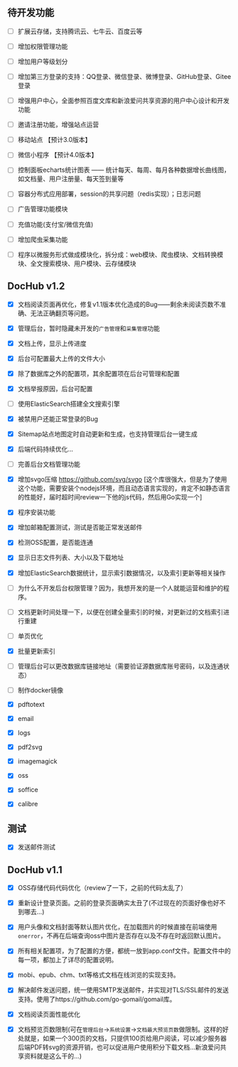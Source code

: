 ## 待开发功能

- [ ] 扩展云存储，支持腾讯云、七牛云、百度云等
- [ ] 增加权限管理功能
- [ ] 增加用户等级划分
- [ ] 增加第三方登录的支持：QQ登录、微信登录、微博登录、GitHub登录、Gitee登录
- [ ] 增强用户中心，全面参照百度文库和新浪爱问共享资源的用户中心设计和开发功能
- [ ] 邀请注册功能，增强站点运营
- [ ] 移动站点 【预计3.0版本】
- [ ] 微信小程序 【预计4.0版本】
- [ ] 控制面板echarts统计图表 —— 统计每天、每周、每月各种数据增长曲线图，如文档量、用户注册量、每天签到量等
- [ ] 容器分布式应用部署，session的共享问题（redis实现）；日志问题
- [ ] 广告管理功能模块
- [ ] 充值功能(支付宝/微信充值)
- [ ] 增加爬虫采集功能

- [ ] 程序以微服务形式做成模块化，拆分成：web模块、爬虫模块、文档转换模块、全文搜索模块、用户模块、云存储模块




## DocHub v1.2


- [x] 文档阅读页面再优化，修复v1.1版本优化造成的Bug——剩余未阅读页数不准确、无法正确翻页等问题。
- [x] 管理后台，暂时隐藏未开发的`广告管理`和`采集管理`功能
- [x] 文档上传，显示上传进度
- [x] 后台可配置最大上传的文件大小
- [x] 除了数据库之外的配置项，其余配置项在后台可管理和配置
- [x] 文档举报原因，后台可配置
- [ ] 使用ElasticSearch搭建全文搜索引擎
- [x] 被禁用户还能正常登录的Bug
- [x] Sitemap站点地图定时自动更新和生成，也支持管理后台一键生成
- [x] 后端代码持续优化...
- [ ] 完善后台文档管理功能
- [x] 增加svgo压缩 https://github.com/svg/svgo [这个库很强大，但是为了使用这个功能，需要安装个nodejs环境，而且动态语言实现的，肯定不如静态语言的性能好，届时超时间review一下他的js代码，然后用Go实现一个]
- [x] 程序安装功能
- [x] 增加邮箱配置测试，测试是否能正常发送邮件
- [x] 检测OSS配置，是否能连通
- [x] 显示日志文件列表、大小以及下载地址
- [x] 增加ElasticSearch数据统计，显示索引数据情况，以及索引更新等相关操作
- [ ] 为什么不开发后台权限管理？因为，我想开发的是一个人就能运营和维护的程序。
- [ ] 文档更新时间处理一下，以便在创建全量索引的时候，对更新过的文档索引进行重建
- [ ] 单页优化
- [x] 批量更新索引
- [ ] 管理后台可以更改数据库链接地址（需要验证源数据库账号密码，以及连通状态）
- [ ] 制作docker镜像

- [x] pdftotext
- [x] email
- [x] logs
- [x] pdf2svg
- [x] imagemagick
- [x] oss
- [x] soffice
- [x] calibre

## 测试
- [x] 发送邮件测试


## DocHub v1.1
- [x] OSS存储代码代码优化（review了一下，之前的代码太乱了）
- [x] 重新设计登录页面。之前的登录页面确实太丑了(不过现在的页面好像也好不到哪去...)
- [x] 用户头像和文档封面等默认图片优化，在加载图片的时候直接在前端使用`onerror`，不再在后端查询oss中图片是否存在以及不存在时返回默认图片。
- [x] 所有相关配置项，为了配置的方便，都统一放到app.conf文件。配置文件中的每一项，都加上了详尽的配置说明。
- [x] mobi、epub、chm、txt等格式文档在线浏览的实现支持。
- [x] 解决邮件发送问题，统一使用SMTP发送邮件，并实现对TLS/SSL邮件的发送支持。使用了https://github.com/go-gomail/gomail库。
- [x] 文档阅读页面性能优化
- [x] 文档预览页数限制(可在`管理后台`->`系统设置`->`文档最大预览页数`做限制。这样的好处就是，如果一个300页的文档，只提供100页给用户阅读，可以减少服务器后端PDF转svg的资源开销，也可以促进用户使用积分下载文档...新浪爱问共享资料就是这么干的...)

